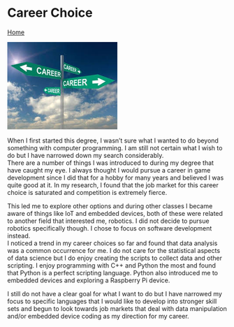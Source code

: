 # Career Choice
[Home](/index.md)

![Image](/career_choices.jpg)

When I first started this degree, I wasn’t sure what I wanted to do beyond something with computer 
programming.  I am still not certain what I wish to do but I have narrowed down my search considerably.  
There are a number of things I was introduced to during my degree that have caught my eye.  I always 
thought I would pursue a career in game development since I did that for a hobby for many years and 
believed I was quite good at it.  In my research, I found that the job market for this career choice 
is saturated and competition is extremely fierce.  

This led me to explore other options and during other classes I became aware of things like IoT and 
embedded devices, both of these were related to another field that interested me, robotics.  I did 
not decide to pursue robotics specifically though.  I chose to focus on software development instead.  
I noticed a trend in my career choices so far and found that data analysis was a common occurrence for 
me.  I do not care for the statistical aspects of data science but I do enjoy creating the scripts to
collect data and other scripting.  I enjoy programming with C++ and Python the most and found that
Python is a perfect scripting language.  Python also introduced me to embedded devices and exploring
a Raspberry Pi device.  

I still do not have a clear goal for what I want to do but I have narrowed my focus to specific 
languages that I would like to develop into stronger skill sets and begun to look towards job markets
that deal with data manipulation and/or embedded device coding as my direction for my career.
